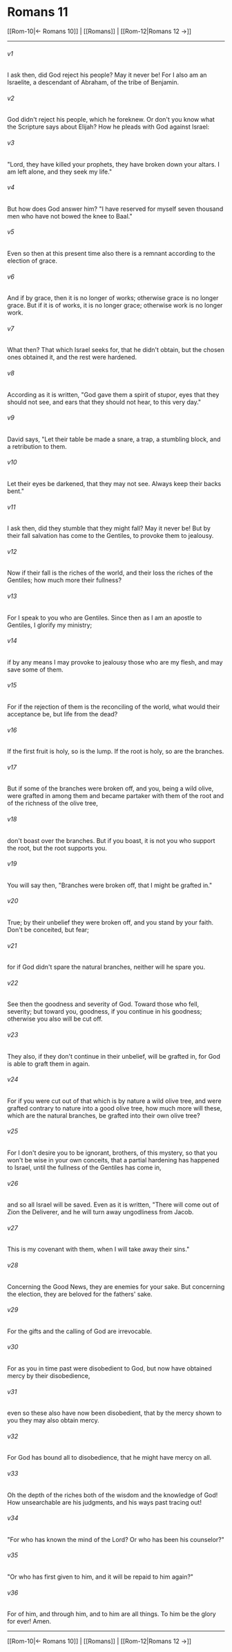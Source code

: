 # Romans 11

[[Rom-10|← Romans 10]] | [[Romans]] | [[Rom-12|Romans 12 →]]
***



###### v1 
I ask then, did God reject his people? May it never be! For I also am an Israelite, a descendant of Abraham, of the tribe of Benjamin. 

###### v2 
God didn't reject his people, which he foreknew. Or don't you know what the Scripture says about Elijah? How he pleads with God against Israel: 

###### v3 
"Lord, they have killed your prophets, they have broken down your altars. I am left alone, and they seek my life." 

###### v4 
But how does God answer him? "I have reserved for myself seven thousand men who have not bowed the knee to Baal." 

###### v5 
Even so then at this present time also there is a remnant according to the election of grace. 

###### v6 
And if by grace, then it is no longer of works; otherwise grace is no longer grace. But if it is of works, it is no longer grace; otherwise work is no longer work. 

###### v7 
What then? That which Israel seeks for, that he didn't obtain, but the chosen ones obtained it, and the rest were hardened. 

###### v8 
According as it is written, "God gave them a spirit of stupor, eyes that they should not see, and ears that they should not hear, to this very day."  

###### v9 
David says, "Let their table be made a snare, a trap, a stumbling block, and a retribution to them. 

###### v10 
Let their eyes be darkened, that they may not see. Always keep their backs bent." 

###### v11 
I ask then, did they stumble that they might fall? May it never be! But by their fall salvation has come to the Gentiles, to provoke them to jealousy. 

###### v12 
Now if their fall is the riches of the world, and their loss the riches of the Gentiles; how much more their fullness? 

###### v13 
For I speak to you who are Gentiles. Since then as I am an apostle to Gentiles, I glorify my ministry; 

###### v14 
if by any means I may provoke to jealousy those who are my flesh, and may save some of them. 

###### v15 
For if the rejection of them is the reconciling of the world, what would their acceptance be, but life from the dead? 

###### v16 
If the first fruit is holy, so is the lump. If the root is holy, so are the branches. 

###### v17 
But if some of the branches were broken off, and you, being a wild olive, were grafted in among them and became partaker with them of the root and of the richness of the olive tree, 

###### v18 
don't boast over the branches. But if you boast, it is not you who support the root, but the root supports you. 

###### v19 
You will say then, "Branches were broken off, that I might be grafted in." 

###### v20 
True; by their unbelief they were broken off, and you stand by your faith. Don't be conceited, but fear; 

###### v21 
for if God didn't spare the natural branches, neither will he spare you. 

###### v22 
See then the goodness and severity of God. Toward those who fell, severity; but toward you, goodness, if you continue in his goodness; otherwise you also will be cut off. 

###### v23 
They also, if they don't continue in their unbelief, will be grafted in, for God is able to graft them in again. 

###### v24 
For if you were cut out of that which is by nature a wild olive tree, and were grafted contrary to nature into a good olive tree, how much more will these, which are the natural branches, be grafted into their own olive tree? 

###### v25 
For I don't desire you to be ignorant, brothers, of this mystery, so that you won't be wise in your own conceits, that a partial hardening has happened to Israel, until the fullness of the Gentiles has come in, 

###### v26 
and so all Israel will be saved. Even as it is written, "There will come out of Zion the Deliverer, and he will turn away ungodliness from Jacob. 

###### v27 
This is my covenant with them, when I will take away their sins." 

###### v28 
Concerning the Good News, they are enemies for your sake. But concerning the election, they are beloved for the fathers' sake. 

###### v29 
For the gifts and the calling of God are irrevocable. 

###### v30 
For as you in time past were disobedient to God, but now have obtained mercy by their disobedience, 

###### v31 
even so these also have now been disobedient, that by the mercy shown to you they may also obtain mercy. 

###### v32 
For God has bound all to disobedience, that he might have mercy on all. 

###### v33 
Oh the depth of the riches both of the wisdom and the knowledge of God! How unsearchable are his judgments, and his ways past tracing out! 

###### v34 
"For who has known the mind of the Lord? Or who has been his counselor?" 

###### v35 
"Or who has first given to him, and it will be repaid to him again?" 

###### v36 
For of him, and through him, and to him are all things. To him be the glory for ever! Amen.

***
[[Rom-10|← Romans 10]] | [[Romans]] | [[Rom-12|Romans 12 →]]
